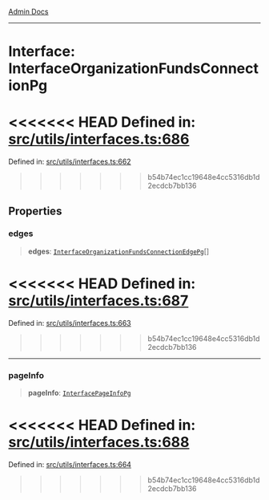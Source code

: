 [Admin Docs](/)

***

# Interface: InterfaceOrganizationFundsConnectionPg

<<<<<<< HEAD
Defined in: [src/utils/interfaces.ts:686](https://github.com/PalisadoesFoundation/talawa-admin/blob/main/src/utils/interfaces.ts#L686)
=======
Defined in: [src/utils/interfaces.ts:662](https://github.com/PalisadoesFoundation/talawa-admin/blob/main/src/utils/interfaces.ts#L662)
>>>>>>> b54b74ec1cc19648e4cc5316db1d2ecdcb7bb136

## Properties

### edges

> **edges**: [`InterfaceOrganizationFundsConnectionEdgePg`](InterfaceOrganizationFundsConnectionEdgePg.md)[]

<<<<<<< HEAD
Defined in: [src/utils/interfaces.ts:687](https://github.com/PalisadoesFoundation/talawa-admin/blob/main/src/utils/interfaces.ts#L687)
=======
Defined in: [src/utils/interfaces.ts:663](https://github.com/PalisadoesFoundation/talawa-admin/blob/main/src/utils/interfaces.ts#L663)
>>>>>>> b54b74ec1cc19648e4cc5316db1d2ecdcb7bb136

***

### pageInfo

> **pageInfo**: [`InterfacePageInfoPg`](InterfacePageInfoPg.md)

<<<<<<< HEAD
Defined in: [src/utils/interfaces.ts:688](https://github.com/PalisadoesFoundation/talawa-admin/blob/main/src/utils/interfaces.ts#L688)
=======
Defined in: [src/utils/interfaces.ts:664](https://github.com/PalisadoesFoundation/talawa-admin/blob/main/src/utils/interfaces.ts#L664)
>>>>>>> b54b74ec1cc19648e4cc5316db1d2ecdcb7bb136
